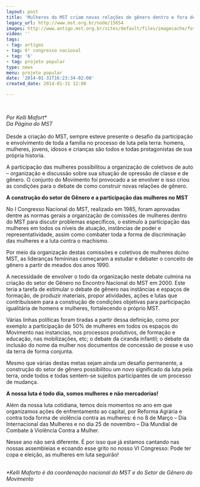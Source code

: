 ```yaml
---
layout: post
title: 'Mulheres do MST criam novas relações de gênero dentro e fora do movimento  '
legacy_url: http://www.mst.org.br/node/15654
images: http://www.antigo.mst.org.br/sites/default/files/imagecache/foto_destaque/mulheres-MST2.jpg
video: ''
tags:
- tag: artigos
- tag: 6° congresso nacional
- tag: '6'
- tag: projeto popular
type: news
menu: projeto popular
date: '2014-01-31T16:23:34-02:00'
created_date: 2014-01-31 12:00

---
```

<p>&nbsp;</p><p><em>Por Kelli Mafort*<br>Da Página do MST <br></em><br>Desde a criação do MST, sempre esteve presente o desafio da participação e envolvimento de toda a família no processo de luta pela terra: homens, mulheres, jovens, idosos e crianças são todos e todas protagonistas de sua própria historia.&nbsp;</p><p>A participação das mulheres possibilitou a organização de coletivos de auto – organização e discussão sobre sua situação de opressão de classe e de gênero. O conjunto do Movimento foi provocado a se envolver e isso criou as condições para o debate de como construir novas relações de gênero.</p><p><strong>A construção do setor de Gênero e a participação das mulheres no MST</strong></p><p>No I Congresso Nacional do MST, realizado em 1985, foram aprovadas dentre as normas gerais a organização de comissões de mulheres dentro do MST para discutir problemas específicos, o estimulo à participação das mulheres em todos os níveis de atuação, instâncias de poder e representatividade, assim como combater toda a forma de discriminação das mulheres e a luta contra o machismo.&nbsp;</p><p>Por meio da organização destas comissões e coletivos de mulheres do/no MST, as lideranças femininas começaram a estudar e debater o conceito de gênero a partir de meados dos anos 1990.&nbsp;</p><p>A necessidade de envolver o todo da organização neste debate culmina na criação do setor de Gênero no Encontro Nacional do MST em 2000. Este teria a tarefa de estimular o debate de gênero nas instâncias e espaços de formação, de produzir materiais, propor atividades, ações e lutas que contribuíssem para a construção de condições objetivas para participação igualitária de homens e mulheres, fortalecendo o próprio MST.</p><p>Várias linhas políticas foram tiradas a partir dessa definição, como por exemplo a participação de 50% de mulheres em todos os espaços do Movimento nas instancias, nos processos produtivos, de formação e educação, nas mobilizações, etc; o debate da ciranda infantil; o debate da inclusão do nome da mulher nos documentos de concessão de posse e uso da terra de forma conjunta.</p><p>Mesmo que várias destas metas sejam ainda um desafio permanente, a construção do setor de gênero possibilitou um novo significado da luta pela terra, onde todos e todas sentem-se sujeitos participantes de um processo de mudança.</p><p><strong>A nossa luta é todo dia, somos mulheres e não mercadorias!</strong></p><p>Além da nossa luta cotidiana, temos dois momentos no ano em que organizamos ações de enfrentamento ao capital, por Reforma Agrária e contra toda forma de violência contra as mulheres: é no 8 de Março – Dia Internacional das Mulheres e no dia 25 de novembro – Dia Mundial de Combate à Violência Contra a Mulher.&nbsp;</p><p>Nesse ano não será diferente. É por isso que já estamos cantando nas nossas assembleias e ecoando esse grito no nosso VI Congresso: Pode ter copa e eleição, as mulheres em luta seguirão!</p><div>&nbsp;</div><div><em><em>*Kelli Mafort</em>o é da coordenação nacional do&nbsp;MST e do Setor de Gênero do Movimento</em></div><p>&nbsp;</p><p>&nbsp;</p>
